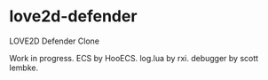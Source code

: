 # love2d-defender
LOVE2D Defender Clone

Work in progress. ECS by HooECS. log.lua by rxi. debugger by scott lembke.
